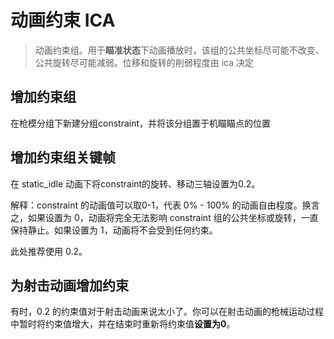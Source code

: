 # 动画约束 ICA

>动画约束组。用于**瞄准状态**下动画播放时，该组的公共坐标尽可能不改变、公共旋转尽可能减弱。位移和旋转的削弱程度由 ica 决定

## 增加约束组
在枪模分组下新建分组constraint，并将该分组置于机瞄瞄点的位置



## 增加约束组关键帧
在 static_idle 动画下将constraint的旋转、移动三轴设置为0.2。

解释：constraint 的动画值可以取0-1，代表 0% - 100% 的动画自由程度。换言之，如果设置为 0，动画将完全无法影响 constraint 组的公共坐标或旋转，一直保持静止。如果设置为 1，动画将不会受到任何约束。

此处推荐使用 0.2。



## 为射击动画增加约束
有时，0.2 的约束值对于射击动画来说太小了。你可以在射击动画的枪械运动过程中暂时将约束值增大，并在结束时重新将约束值**设置为0**。
